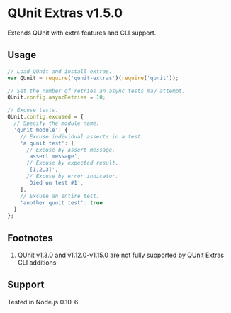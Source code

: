 # QUnit Extras v1.5.0

Extends QUnit with extra features and CLI support.

## Usage

```js
// Load QUnit and install extras.
var QUnit = require('qunit-extras')(require('qunit'));

// Set the number of retries an async tests may attempt.
QUnit.config.asyncRetries = 10;

// Excuse tests.
QUnit.config.excused = {
  // Specify the module name.
  'qunit module': {
    // Excuse individual asserts in a test.
    'a qunit test': [
      // Excuse by assert message.
      'assert message',
      // Excuse by expected result.
      '[1,2,3]',
      // Excuse by error indicator.
      'Died on test #1',
    ],
    // Excuse an entire test.
    'another qunit test': true
  }
};
```

## Footnotes

  1. QUnit v1.3.0 and v1.12.0-v1.15.0 are not fully supported by QUnit Extras CLI additions

## Support

Tested in Node.js 0.10-6.
